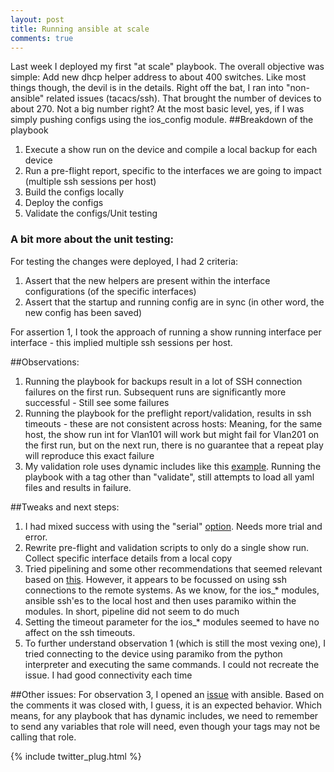 ```yaml
---
layout: post
title: Running ansible at scale
comments: true
---
```

Last week I deployed my first "at scale" playbook. The overall objective was simple: Add new dhcp helper address to about 400 switches.
Like most things though, the devil is in the details. Right off the bat, I ran into "non-ansible" related issues (tacacs/ssh).
That brought the number of devices to about 270. Not a big number right?
At the most basic level, yes, if I was simply pushing configs using the ios\_config
module.
##Breakdown of the playbook
1. Execute a show run on the device and compile a local backup for each device
2. Run a pre-flight report, specific to the interfaces we are going to impact (multiple ssh sessions per host)
3. Build the configs locally
4. Deploy the configs
5. Validate the configs/Unit testing

<!--more-->

### A bit more about the unit testing:
For testing the changes were deployed, I had 2 criteria:

1. Assert that the new helpers are present within the interface configurations (of the specific interfaces)
2. Assert that the startup and running config are in sync (in other word, the new config has been saved)

For assertion 1, I took the approach of running a show running interface per interface - this implied multiple ssh sessions per host.

##Observations:
1. Running the playbook for backups result in a lot of SSH connection failures on the first run. Subsequent runs are significantly more successful - Still see some failures
2. Running the playbook for the preflight report/validation, results in ssh timeouts - these are not consistent across hosts: Meaning, for the same host, the show run int
 for Vlan101 will work but might fail for Vlan201 on the first run, but on the next run, there is no guarantee that a repeat play will reproduce this exact failure
3. My validation role uses dynamic includes like this [example](https://github.com/termlen0/ansible_dynamic_include_bug_demo). Running the playbook with a tag other
than "validate", still attempts to load all yaml files and results in failure.

##Tweaks and next steps:
1. I had mixed success with using the "serial" [option](http://docs.ansible.com/ansible/playbooks_delegation.html#rolling-update-batch-size). Needs more trial and error.
2. Rewrite pre-flight and validation scripts to only do a single show run. Collect specific interface details from a local copy
3. Tried pipelining and some other recommendations that seemed relevant based on [this](https://www.ansible.com/blog/ansible-performance-tuning).
However, it appears to be focussed on using ssh connections to the remote systems. As we know, for the ios\_\* modules, ansible ssh'es to the local host and then uses paramiko
within the modules. In short, pipeline did not seem to do much
4. Setting the timeout parameter for the ios\_\* modules seemed to have no affect on the ssh timeouts.
5. To further understand observation 1 (which is still the most vexing one), I tried connecting to the device using paramiko from the python interpreter and executing
the same commands. I could not recreate the issue. I had good connectivity each time

##Other issues:
For observation 3, I opened an [issue](https://github.com/ansible/ansible/issues/19345) with ansible. Based on the comments it was closed with, I guess, it is an expected
behavior. Which means, for any playbook that has dynamic includes, we need to remember to send any variables that role will need, even though your tags may not be calling
that role.

{% include twitter_plug.html %}

